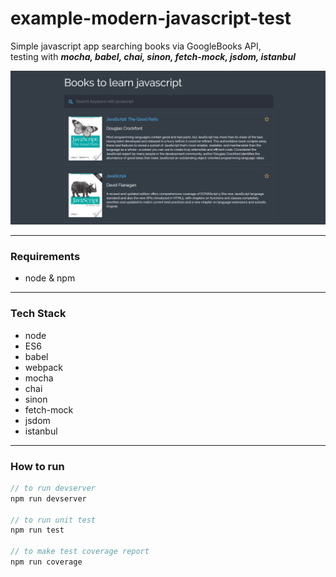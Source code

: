 # example-modern-javascript-test
Simple javascript app searching books via GoogleBooks API, <br>
testing with ***mocha, babel, chai, sinon, fetch-mock, jsdom, istanbul***

![Overview Screenshot](/public/screenshot.png)

----------------
### Requirements
- node & npm

----------------
### Tech Stack
- node
- ES6
- babel
- webpack
- mocha
- chai
- sinon
- fetch-mock
- jsdom
- istanbul

----------------
### How to run
```javascript
// to run devserver
npm run devserver

// to run unit test
npm run test

// to make test coverage report
npm run coverage
```
